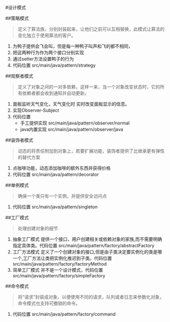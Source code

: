 #设计模式

##策略模式

>定义了算法族，分别封装起来，让他们之前可以互相替换，此模式让算法的变化独立于使用算法的客户。

1. 为鸭子提供会飞会叫，但是每一种鸭子叫声和飞的都不相同，
2. 把这两种行为作为两个接口分别实现
3. 通过setter方法设置鸭子的行为
4. 代码位置 src/main/java/pattern/strategy

##观察者模式

>定义了对象之间的一对多依赖，这样一来，当一个对象改变状态时，它的所有依赖者都会收到通知并自动更新。

1. 面板监听天气变化，天气变化时 实时改变面板显示的信息。
2. 实现Observer-Subject
3. 代码位置 
   + 手工提供实现 src/main/java/pattern/observer/normal
   + java内置实现 src/main/java/pattern/observer/java
   
##装饰者模式

>动态的将责任附加到对象上，若要扩展功能，装饰者提供了比继承更有弹性的替代方案

1. 点咖啡功能，动态添加咖啡的额外东西并获得价格
2. 代码位置 src/main/java/pattern/decorator

##单例模式

>确保一个类只有一个实例，并提供安全访问点

1. 代码位置 src/main/java/pattern/singleton

##工厂模式

>处理创建对象的细节

1. 抽象工厂模式 提供一个接口，用户创建相关或依赖对象的家族,而不需要明确指定具体类。代码位置 src/main/java/pattern/factory/abstractFactory
2. 工厂方法模式 定义了一个创建对象的接口,但是由子类决定要实例化的类是哪一个,工厂方法让类把实例化推迟到子类。代码位置 src/main/java/pattern/factory/factoryMethod
3. 简单工厂模式 并不是一个设计模式，代码位置 src/main/java/pattern/factory/simpleFactory

##命令模式

>将“请求”封装成对象，以便使用不同的请求，队列或者日志来参数化对象，命令模式也支持可撤销的命令。

1. 代码位置 src/main/java/pattern/factory/command